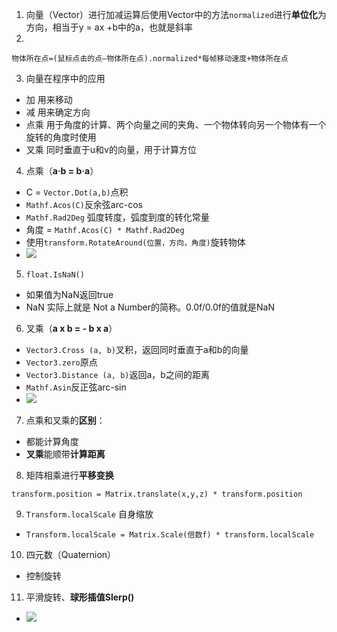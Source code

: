 1. 向量（Vector）进行加减运算后使用Vector中的方法`normalized`进行**单位化**为方向，相当于y = ax +b中的a，也就是斜率
2. 
```
物体所在点=(鼠标点击的点—物体所在点).normalized*每帧移动速度+物体所在点
```
3. 向量在程序中的应用
- 加 用来移动
- 减 用来确定方向
- 点乘 用于角度的计算、两个向量之间的夹角、一个物体转向另一个物体有一个旋转的角度时使用
- 叉乘 同时垂直于u和v的向量，用于计算方位
4. 点乘（**a·b = b·a**）
- C = `Vector.Dot(a,b)`点积
- `Mathf.Acos(C)`反余弦arc-cos
- `Mathf.Rad2Deg` 弧度转度，弧度到度的转化常量
- 角度 = `Mathf.Acos(C) * Mathf.Rad2Deg`
- 使用`transform.RotateAround(位置，方向，角度)`旋转物体
- ![](https://upload-images.jianshu.io/upload_images/6322775-9c29a7dcbf655679.png?imageMogr2/auto-orient/strip%7CimageView2/2/w/1240)

5. `float.IsNaN()`
- 如果值为NaN返回true
- NaN 实际上就是 Not a Number的简称。0.0f/0.0f的值就是NaN
6. 叉乘（**a x b = - b x a**）
- `Vector3.Cross (a, b)`叉积，返回同时垂直于a和b的向量
- `Vector3.zero`原点
- `Vector3.Distance (a, b)`返回a，b之间的距离
- `Mathf.Asin`反正弦arc-sin
- ![](https://upload-images.jianshu.io/upload_images/6322775-67183314419ceb71.png?imageMogr2/auto-orient/strip%7CimageView2/2/w/1240)
7. 点乘和叉乘的**区别**：
- 都能计算角度
- **叉乘**能顺带**计算距离**
8. 矩阵相乘进行**平移变换**
```
transform.position = Matrix.translate(x,y,z) * transform.position
```
9. `Transform.localScale` 自身缩放
- `Transform.localScale = Matrix.Scale(倍数f) * transform.localScale`
10. 四元数（Quaternion）
- 控制旋转
11. 平滑旋转、**球形插值Slerp()**
- ![](https://upload-images.jianshu.io/upload_images/6322775-f54fdd1da974006c.png?imageMogr2/auto-orient/strip%7CimageView2/2/w/1240)